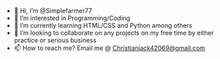 - 👋 Hi, I’m @Simplefarmer77
- 👀 I’m interested in Programming/Coding
- 🌱 I’m currently learning HTML/CSS and Python among others
- 💞️ I’m looking to collaborate on any projects on my free time by either practice or serious business
- 📫 How to reach me? Email me @ Christianjack42069@gmail.com

<!---
Simplefarmer77/Simplefarmer77 is a ✨ special ✨ repository because its `README.md` (this file) appears on your GitHub profile.
You can click the Preview link to take a look at your changes.
--->
